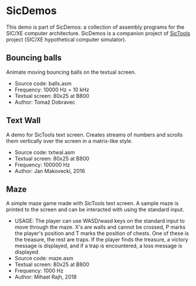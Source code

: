 # SicDemos
This demo is part of SicDemos: a collection of assembly programs for the SIC/XE computer architecture. SicDemos is a companion project of [SicTools](https://github.com/jurem/SicTools) project (SIC/XE hypothetical computer simulator).

## Bouncing balls
Animate moving bouncing balls on the textual screen.
* Source code: balls.asm
* Frequency: 10000 Hz = 10 kHz
* Textual screen: 80x25 at B800
* Author: Tomaž Dobravec

## Text Wall
A demo for SicTools text screen. Creates streams of numbers and scrolls them vertically over the screen in a matrix-like style.

* Source code: txtwal.asm
* Textual screen: 80x25 at B800
* Frequency: 100000 Hz
* Author: Jan Makovecki, 2016

## Maze
A simple maze game made with SicTools text screen. A sample maze is printed to the screen and can be interacted with using the standard input.

* USAGE: The player can use WASD/wasd keys on the standard input to move through the maze. X's are walls and cannot be crossed, P marks the player's position and T marks the position of chests. One of these is the treasure, the rest are traps. If the player finds the treasure, a victory message is displayed, and if a trap is encountered, a loss message is displayed.
* Source code: maze.asm
* Textual screen: 80x25 at B800
* Frequency: 1000 Hz
* Author: Mihael Rajh, 2018
